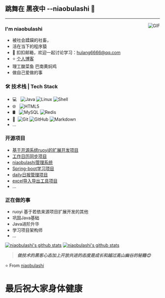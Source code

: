 ## 跳舞在 黑夜中 --niaobulashi 👋
---
<img align="right" alt="GIF" src="https://raw.githubusercontent.com/JoeyBling/JoeyBling/master/pic/pusheencode.gif" />

### I'm niaobulashi 

- 被社会蹂躏的社畜，
- 活在当下的程序猿
- 💬 扣扣邮箱，欢迎一起讨论学习：[hulang6666@qq.com](mailto:hulang6666@qq.com)
- ⭐ <a href="https://niaobulashi.com/" target="_blank">个人博客</a>
- 理工酸菜鱼 巴南黄焖鸡
- 做自己爱做的事


### 🛠 技术栈 | Tech Stack

- 💻 &#160; 
![Java](https://img.shields.io/badge/-Java-333333?style=flat&logo=Java&logoColor=007396)
![Linux](https://img.shields.io/badge/-Linux-333333?style=flat&logo=Linux&logoColor=FCC624)
![Shell](https://img.shields.io/badge/Bash-Shell-lightgrey)
- 🌐 &#160; ![HTML5](https://img.shields.io/badge/-HTML5-333333?style=flat&logo=HTML5)
- 🛢 &#160; ![MySQL](https://img.shields.io/badge/-MySQL-333333?style=flat&logo=mysql)
![Redis](https://img.shields.io/badge/Redis-3-red)
- 🔧 &#160;![Git](https://img.shields.io/badge/-Git-333333?style=flat&logo=git)
![GitHub](https://img.shields.io/badge/-GitHub-333333?style=flat&logo=github)
![Markdown](https://img.shields.io/badge/-Markdown-333333?style=flat&logo=markdown)
- ...

### 开源项目
- [基于开源系统ruoyi的扩展开发项目](https://github.com/niaobulashi/ruoyi)
- [工作日历同步项目](https://github.com/niaobulashi/calendar)
- [niaobulashi管理系统](https://github.com/niaobulashi/niaobulashi)
- [Spring-boot学习项目](https://github.com/niaobulashi/spring-boot-learning)
- [daily日报管理项目](https://github.com/niaobulashi/daily)
- [excel导入导出工具项目](https://github.com/niaobulashi/easy-excel)
- ...

### 正在做的事
- ruoyi 基于若依来源项目扩展开发的其他
- 巩固Java基础
- Java进阶升华
- 学习项目架构师
- ...

[![niaobulashi's github stats](https://github-readme-stats.anuraghazra1.vercel.app/api/top-langs/?username=niaobulashi&theme=radical&hide_langs_below=1)](https://github.com/anuraghazra/github-readme-stats)
[![niaobulashi's github stats](https://github-readme-stats.vercel.app/api?username=niaobulashi&show_icons=true&theme=dark)](https://github.com/anuraghazra/github-readme-stats)


> ***做技术的黑客心态加上开放共进的态度是成长和越过高山幽谷的秘籍😊***


⭐️ From [niaobulashi](https://github.com/niaobulashi)



# 最后祝大家身体健康
